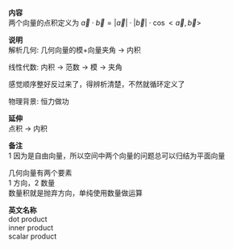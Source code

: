**内容**  
两个向量的点积定义为 $\vec a\cdot\vec b=|\vec a|\cdot|\vec b|\cdot\cos<\vec a,\vec b>$  
  
**说明**  
解析几何: 几何向量的模+向量夹角 $\to$ 内积  
  
线性代数: 内积 $\to$ 范数 $\to$ 模 $\to$ 夹角  
  
感觉顺序整好反过来了，得辨析清楚，不然就循环定义了  
  
物理背景: 恒力做功  
  
**延伸**  
点积 $\to$ 内积  
  
**备注**  
1 因为是自由向量，所以空间中两个向量的问题总可以归结为平面向量  
  
几何向量有两个要素  
1 方向，2 数量  
数量积就是抛弃方向，单纯使用数量做运算  
  
**英文名称**  
dot product  
inner product  
scalar product  
